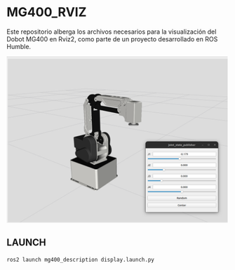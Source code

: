 # MG400_RVIZ

Este repositorio alberga los archivos necesarios para la visualización del Dobot MG400 en Rviz2, como parte de un proyecto desarrollado en ROS Humble.

![Image](./images/rviz.png)

## LAUNCH

```bash
ros2 launch mg400_description display.launch.py
```
